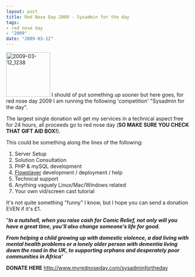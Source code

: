 ```yaml
--- 
layout: post
title: Red Nose Day 2009 - Sysadmin for the day
tags: 
- red nose day
- "2009"
date: "2009-03-12"
---
```

<img src="http://www.saiweb.co.ukcdn.saiweb.co.uk/uploads/2009/03/2009-03-12_1238.png" alt="2009-03-12_1238" title="2009-03-12_1238" width="120" height="121" class="alignleft size-full wp-image-610" /> I should of put something up sooner but here goes, for red nose day 2009 I am running the following 'competition' "Sysadmin for the day".

The largest single donation will get my services in a technical aspect free for 24 hours, all proceeds go to red nose day (<strong>SO MAKE SURE YOU CHECK THAT GIFT AID BOX!</strong>).

This could be something along the lines of the following:

<ol>
	<li>Server Setup</li>
	<li>Solution Consultation</li>
	<li>PHP & mySQL development</li>
	<li><a href="http://www.flowplayer.org">Flowplayer</a> development / deployment / help</li>
	<li>Technical support</li>
	<li>Anything vaguely Linux/Mac/Windows related</li>
	<li>Your own vid/screen cast tutorial</li>
</ol>

It's not quite something "funny" I know, but I hope you can send a donation EVEN if it's £1.

"<strong><em>In a nutshell, when you raise cash for Comic Relief, not only will you have a great time, you’ll also change someone’s life for good.

From helping a child growing up with domestic violence, a dad living with mental health problems or a lonely older person with dementia living down the road in the UK, to supporting orphans and desperately poor communities in Africa</em></strong>"

<strong>DONATE HERE</strong>
<a href="http://www.myrednoseday.com/sysadminfortheday">
http://www.myrednoseday.com/sysadminfortheday</a>

